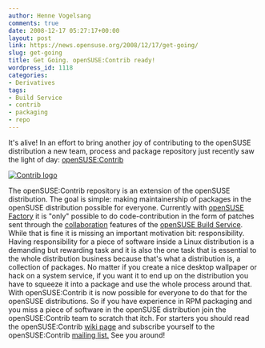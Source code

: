 ```yaml
---
author: Henne Vogelsang
comments: true
date: 2008-12-17 05:27:17+00:00
layout: post
link: https://news.opensuse.org/2008/12/17/get-going/
slug: get-going
title: Get Going. openSUSE:Contrib ready!
wordpress_id: 1118
categories:
- Derivatives
tags:
- Build Service
- contrib
- packaging
- repo
---
```


It's alive! In an effort to bring another joy of contributing to the openSUSE distribution a new team, process and package repository just recently saw the light of day: [openSUSE:Contrib](//en.opensuse.org/Contrib)

[![Contrib logo](//farm4.static.flickr.com/3247/3102005667_19f085d193_o.png)](//en.opensuse.org/Contrib)

The openSUSE:Contrib repository is an extension of the openSUSE distribution. The goal is simple: making maintainership of packages in the openSUSE distribution possible for everyone. Currently with [openSUSE Factory](//en.opensuse.org/Factory) it is "only" possible to do code-contribution in the form of patches sent through the [collaboration](//en.opensuse.org/Build_Service/Collaboration) features of the [openSUSE Build Service](https://build.opensuse.org/). While that is fine it is missing an important motivation bit: responsibility. Having responsibility for a piece of software inside a Linux distribution is a demanding but rewarding task and it is also the one task that is essential to the whole distribution business because that's what a distribution is, a collection of packages. No matter if you create a nice desktop wallpaper or hack on a system service, if you want it to end up on the distribution you have to squeeze it into a package and use the whole process around that. With openSUSE:Contrib it is now possible for everyone to do that for the openSUSE distributions. So if you have experience in RPM packaging and you miss a piece of software in the openSUSE distribution join the openSUSE:Contrib team to scratch that itch. For starters you should read the openSUSE:Contrib [wiki page](//en.opensuse.org/Contrib) and subscribe yourself to the openSUSE:Contrib [mailing list.](//lists.opensuse.org/opensuse-contrib) See you around! [
](//lists.opensuse.org/opensuse-contrib)
